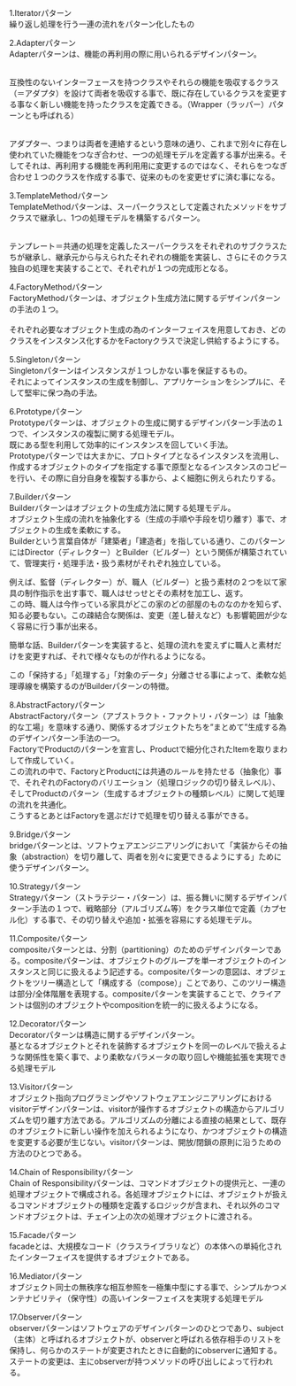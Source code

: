 1.Iteratorパターン<br>
繰り返し処理を行う一連の流れをパターン化したもの

2.Adapterパターン<br>
Adapterパターンは、機能の再利用の際に用いられるデザインパターン。<br><br>

互換性のないインターフェースを持つクラスやそれらの機能を吸収するクラス（＝アダプタ）を設けて両者を吸収する事で、既に存在しているクラスを変更する事なく新しい機能を持ったクラスを定義できる。（Wrapper（ラッパー）パターンとも呼ばれる）<br><br>

アダプター、つまりは両者を連絡するという意味の通り、これまで別々に存在し使われていた機能をつなぎ合わせ、一つの処理モデルを定義する事が出来る。そしてそれは、再利用する機能を再利用用に変更するのではなく、それらをつなぎ合わせ１つのクラスを作成する事で、従来のものを変更せずに済む事になる。<br>

3.TemplateMethodパターン<br>
TemplateMethodパターンは、スーパークラスとして定義されたメソッドをサブクラスで継承し、1つの処理モデルを構築するパターン。<br><br>

テンプレート＝共通の処理を定義したスーパークラスをそれぞれのサブクラスたちが継承し、継承元から与えられたそれぞれの機能を実装し、さらにそのクラス独自の処理を実装することで、それぞれが１つの完成形となる。<br>

4.FactoryMethodパターン<br>
FactoryMethodパターンは、オブジェクト生成方法に関するデザインパターンの手法の１つ。<br>
<br>
それぞれ必要なオブジェクト生成の為のインターフェイスを用意しておき、どのクラスをインスタンス化するかをFactoryクラスで決定し供給するようにする。<br>

5.Singletonパターン<br>
Singletonパターンはインスタンスが１つしかない事を保証するもの。<br>
それによってインスタンスの生成を制御し、アプリケーションをシンプルに、そして堅牢に保つ為の手法。<br>

6.Prototypeパターン<br>
Prototypeパターンは、オブジェクトの生成に関するデザインパターン手法の１つで、インスタンスの複製に関する処理モデル。<br>
既にある型を利用して効率的にインスタンスを回していく手法。<br>
Prototypeパターンでは大まかに、プロトタイプとなるインスタンスを流用し、作成するオブジェクトのタイプを指定する事で原型となるインスタンスのコピーを行い、その際に自分自身を複製する事から、よく細胞に例えられたりする。

7.Builderパターン<br>
Builderパターンはオブジェクトの生成方法に関する処理モデル。<br>
オブジェクト生成の流れを抽象化する（生成の手順や手段を切り離す）事で、オブジェクトの生成を柔軟にする。<br>
Builderという言葉自体が「建築者」「建造者」を指している通り、このパターンにはDirector（ディレクター）とBuilder（ビルダー）という関係が構築されていて、管理実行・処理手法・扱う素材がそれぞれ独立している。

例えば、監督（ディレクター）が、職人（ビルダー）と扱う素材の２つを以て家具の制作指示を出す事で、職人はせっせとその素材を加工し、返す。<br>
この時、職人は今作っている家具がどこの家のどの部屋のものなのかを知らず、知る必要もない。この疎結合な関係は、変更（差し替えなど）も影響範囲が少なく容易に行う事が出来る。<br>

簡単な話、Builderパターンを実装すると、処理の流れを変えずに職人と素材だけを変更すれば、それで様々なものが作れるようになる。<br>

この「保持する」「処理する」「対象のデータ」分離させる事によって、柔軟な処理導線を構築するのがBuilderパターンの特徴。<br>

8.AbstractFactoryパターン<br>
AbstractFactoryパターン（アブストラクト・ファクトリ・パターン）は「抽象的な工場」を意味する通り、関係するオブジェクトたちを”まとめて”生成する為のデザインパターン手法の一つ。<br>
FactoryでProductのパターンを宣言し、Productで細分化されたItemを取りまわして作成していく。<br>
この流れの中で、FactoryとProductには共通のルールを持たせる（抽象化）事で、それぞれのFactoryのバリエーション（処理ロジックの切り替えレベル）、そしてProductのパターン（生成するオブジェクトの種類レベル）に関して処理の流れを共通化。<br>
こうするとあとはFactoryを選ぶだけで処理を切り替える事ができる。<br>

9.Bridgeパターン<br>
bridgeパターンとは、ソフトウェアエンジニアリングにおいて「実装からその抽象（abstraction）を切り離して、両者を別々に変更できるようにする」ために使うデザインパターン。

10.Strategyパターン<br>
Strategyパターン（ストラテジー・パターン）は、振る舞いに関するデザインパターン手法の１つで、戦略部分（アルゴリズム等）をクラス単位で定義（カプセル化）する事で、その切り替えや追加・拡張を容易にする処理モデル。<br>

11.Compositeパターン<br>
compositeパターンとは、分割（partitioning）のためのデザインパターンである。compositeパターンは、オブジェクトのグループを単一オブジェクトのインスタンスと同じに扱えるよう記述する。compositeパターンの意図は、オブジェクトをツリー構造として「構成する（compose）」ことであり、このツリー構造は部分/全体階層を表現する。compositeパターンを実装することで、クライアントは個別のオブジェクトやcompositionを統一的に扱えるようになる。<br>

12.Decoratorパターン<br>
Decoratorパターンは構造に関するデザインパターン。<br>
基となるオブジェクトとそれを装飾するオブジェクトを同一のレベルで扱えるような関係性を築く事で、より柔軟なパラメータの取り回しや機能拡張を実現できる処理モデル

13.Visitorパターン<br>
オブジェクト指向プログラミングやソフトウェアエンジニアリングにおけるvisitorデザインパターンは、visitorが操作するオブジェクトの構造からアルゴリズムを切り離す方法である。アルゴリズムの分離による直接の結果として、既存のオブジェクトに新しい操作を加えられるようになり、かつオブジェクトの構造を変更する必要が生じない。visitorパターンは、開放/閉鎖の原則に沿うための方法のひとつである。<br>

14.Chain of Responsibilityパターン<br>
Chain of Responsibilityパターンは、コマンドオブジェクトの提供元と、一連の処理オブジェクトで構成される。各処理オブジェクトには、オブジェクトが扱えるコマンドオブジェクトの種類を定義するロジックが含まれ、それ以外のコマンドオブジェクトは、チェイン上の次の処理オブジェクトに渡される。<br>

15.Facadeパターン<br>
facadeとは、大規模なコード（クラスライブラリなど）の本体への単純化されたインターフェイスを提供するオブジェクトである。<br>

16.Mediatorパターン<br>
オブジェクト同士の無秩序な相互参照を一極集中型にする事で、シンプルかつメンテナビリティ（保守性）の高いインターフェイスを実現する処理モデル<br>

17.Observerパターン<br>
observerパターンはソフトウェアのデザインパターンのひとつであり、subject（主体）と呼ばれるオブジェクトが、observerと呼ばれる依存相手のリストを保持し、何らかのステートが変更されたときに自動的にobserverに通知する。ステートの変更は、主にobserverが持つメソッドの呼び出しによって行われる。<br>
